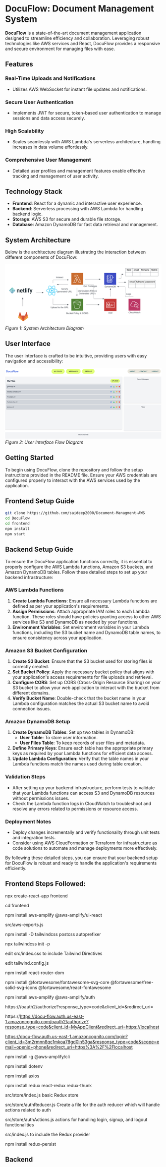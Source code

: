 # DocuFlow: Document Management System

**DocuFlow** is a state-of-the-art document management application designed to streamline efficiency and collaboration. Leveraging robust technologies like AWS services and React, DocuFlow provides a responsive and secure environment for managing files with ease.

## Features

### Real-Time Uploads and Notifications
- Utilizes AWS WebSocket for instant file updates and notifications.

### Secure User Authentication
- Implements JWT for secure, token-based user authentication to manage sessions and data access securely.

### High Scalability
- Scales seamlessly with AWS Lambda's serverless architecture, handling increases in data volume effortlessly.

### Comprehensive User Management
- Detailed user profiles and management features enable effective tracking and management of user activity.

## Technology Stack

- **Frontend**: React for a dynamic and interactive user experience.
- **Backend**: Serverless processing with AWS Lambda for handling backend logic.
- **Storage**: AWS S3 for secure and durable file storage.
- **Database**: Amazon DynamoDB for fast data retrieval and management.

## System Architecture

Below is the architecture diagram illustrating the interaction between different components of DocuFlow:

![Architecture Diagram](assets/Architecture.png)
*Figure 1: System Architecture Diagram*

## User Interface

The user interface is crafted to be intuitive, providing users with easy navigation and accessibility:

![UI Flow Diagram](assets/page.png)
*Figure 2: User Interface Flow Diagram*

## Getting Started

To begin using DocuFlow, clone the repository and follow the setup instructions provided in the README file. Ensure your AWS credentials are configured properly to interact with the AWS services used by the application.

## Frontend Setup Guide

```bash
git clone https://github.com/saideep2000/Document-Managment-AWS
cd DocuFlow
cd frontend
npm install
npm start
```
## Backend Setup Guide

To ensure the DocuFlow application functions correctly, it is essential to properly configure the AWS Lambda functions, Amazon S3 buckets, and Amazon DynamoDB tables. Follow these detailed steps to set up your backend infrastructure:

### AWS Lambda Functions
1. **Create Lambda Functions**: Ensure all necessary Lambda functions are defined as per your application's requirements.
2. **Assign Permissions**: Attach appropriate IAM roles to each Lambda function. These roles should have policies granting access to other AWS services like S3 and DynamoDB as needed by your functions.
3. **Environment Variables**: Set environment variables in your Lambda functions, including the S3 bucket name and DynamoDB table names, to ensure consistency across your application.

### Amazon S3 Bucket Configuration
1. **Create S3 Bucket**: Ensure that the S3 bucket used for storing files is correctly created.
2. **Set Bucket Policy**: Apply the necessary bucket policy that aligns with your application's access requirements for file uploads and retrieval.
3. **Configure CORS**: Set up CORS (Cross-Origin Resource Sharing) on your S3 bucket to allow your web application to interact with the bucket from different domains.
4. **Verify Bucket Name**: Double-check that the bucket name in your Lambda configuration matches the actual S3 bucket name to avoid connection issues.

### Amazon DynamoDB Setup
1. **Create DynamoDB Tables**: Set up two tables in DynamoDB:
   - **User Table**: To store user information.
   - **User Files Table**: To keep records of user files and metadata.
2. **Define Primary Keys**: Ensure each table has the appropriate primary keys as required by your Lambda functions for efficient data access.
3. **Update Lambda Configuration**: Verify that the table names in your Lambda functions match the names used during table creation.

### Validation Steps
- After setting up your backend infrastructure, perform tests to validate that your Lambda functions can access S3 and DynamoDB resources without permissions issues.
- Check the Lambda function logs in CloudWatch to troubleshoot and resolve any errors related to permissions or resource access.

### Deployment Notes
- Deploy changes incrementally and verify functionality through unit tests and integration tests.
- Consider using AWS CloudFormation or Terraform for infrastructure as code solutions to automate and manage deployments more effectively.

By following these detailed steps, you can ensure that your backend setup for DocuFlow is robust and ready to handle the application's requirements efficiently.



## Frontend Steps Followed:

npx create-react-app frontend

cd frontend

npm install aws-amplify @aws-amplify/ui-react

src/aws-exports.js

npm install -D tailwindcss postcss autoprefixer

npx tailwindcss init -p

edit src/index.css to include Tailwind Directives

edit tailwind.config.js

npm install react-router-dom

npm install @fortawesome/fontawesome-svg-core @fortawesome/free-solid-svg-icons @fortawesome/react-fontawesome

npm install aws-amplify @aws-amplify/auth


https://<your domain>/oauth2/authorize?response_type=code&client_id=<your app client id>&redirect_uri=<your callback url>

https://https://docu-flow.auth.us-east-1.amazoncognito.com/oauth2/authorize?response_type=code&client_id=MyAppClient&redirect_uri=https://localhost

https://docu-flow.auth.us-east-1.amazoncognito.com/login?client_id=3m2rmnn8qc1mkoa78gd0ln53ga&response_type=code&scope=email+openid+phone&redirect_uri=https%3A%2F%2Flocalhost

npm install -g @aws-amplify/cli

npm install dotenv

npm install axios

npm install redux react-redux redux-thunk

src/store/index.js basic Redux store

src/store/authReducer.js Create a file for the auth reducer which will handle actions related to auth

src/store/authActions.js actions for handling login, signup, and logout functionalities

src/index.js to include the Redux provider


npm install redux-persist



## Backend

